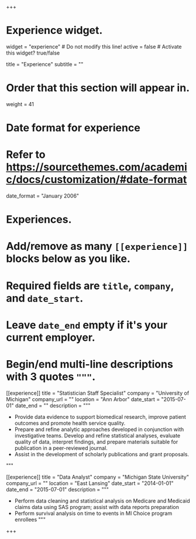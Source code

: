 +++
# Experience widget.
widget = "experience"  # Do not modify this line!
active = false  # Activate this widget? true/false

title = "Experience"
subtitle = ""

# Order that this section will appear in.
weight = 41

# Date format for experience
#   Refer to https://sourcethemes.com/academic/docs/customization/#date-format
date_format = "January 2006"

# Experiences.
#   Add/remove as many `[[experience]]` blocks below as you like.
#   Required fields are `title`, `company`, and `date_start`.
#   Leave `date_end` empty if it's your current employer.
#   Begin/end multi-line descriptions with 3 quotes `"""`.
[[experience]]
  title = "Statistician Staff Specialist"
  company = "University of Michigan"
  company_url = ""
  location = "Ann Arbor"
  date_start = "2015-07-01"
  date_end = ""
  description = """
  
  * Provide data evidence to support biomedical research, improve patient outcomes and promote health service quality. 
  * Prepare and refine analytic approaches developed in conjunction with investigative teams. Develop and refine statistical analyses, evaluate quality of data, interpret findings, and prepare materials suitable for publication in a peer-reviewed journal. 
  * Assist in the development of scholarly publications and grant proposals.
  
  """

[[experience]]
  title = "Data Analyst"
  company = "Michigan State University"
  company_url = ""
  location = "East Lansing"
  date_start = "2014-01-01"
  date_end = "2015-07-01"
  description = """
  
  * Perform data cleaning and statistical analysis on Medicare and Medicaid claims data using SAS program; assist with data reports preparation 
  * Perform survival analysis on time to events in MI Choice program enrollees
  """

+++
